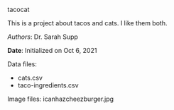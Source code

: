 tacocat

This is a project about tacos and cats. I like them both.

*Authors*: Dr. Sarah Supp

**Date**: Initialized on Oct 6, 2021

Data files:
- cats.csv
- taco-ingredients.csv

Image files:
icanhazcheezburger.jpg

